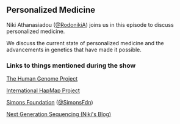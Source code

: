 ## Personalized Medicine 

Niki Athanasiadou (<a href="https://twitter.com/RodonikiA">@RodonikiA</a>) joins us in this episode to discuss personalized medicine.

We discuss the current state of personalized medicine and the advancements in genetics that have made it possible.

### Links to things mentioned during the show

<a href="http://www.genome.gov/">The Human Genome Project</a>

<a href="http://hapmap.ncbi.nlm.nih.gov/">International HapMap Project</a>

<a href="http://www.simonsfoundation.org/">Simons Foundation</a> (<a href="https://twitter.com/SimonsFdn">@SimonsFdn</a>)

<a href="http://bitesizebio.com/profile/niki-athanasiadou/">Next Generation Sequencing (Niki's Blog)</a>
